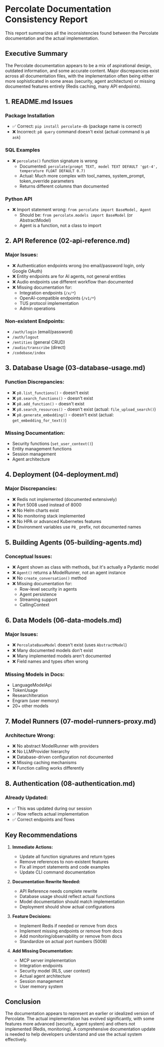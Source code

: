 # Percolate Documentation Consistency Report

This report summarizes all the inconsistencies found between the Percolate documentation and the actual implementation.

## Executive Summary

The Percolate documentation appears to be a mix of aspirational design, outdated information, and some accurate content. Major discrepancies exist across all documentation files, with the implementation often being either more sophisticated in some areas (security, agent architecture) or missing documented features entirely (Redis caching, many API endpoints).

## 1. README.md Issues

### Package Installation
- ✅ Correct: `pip install percolate-db` (package name is correct)
- ❌ Incorrect: `p8 query` command doesn't exist (actual command is `p8 ask`)

### SQL Examples
- ❌ `percolate()` function signature is wrong
  - Documented: `percolate(prompt TEXT, model TEXT DEFAULT 'gpt-4', temperature FLOAT DEFAULT 0.7)`
  - Actual: Much more complex with tool_names, system_prompt, token_override parameters
  - Returns different columns than documented

### Python API
- ❌ Import statement wrong: `from percolate import BaseModel, Agent`
  - Should be: `from percolate.models import BaseModel` (or AbstractModel)
  - Agent is a function, not a class to import

## 2. API Reference (02-api-reference.md)

### Major Issues:
- ❌ Authentication endpoints wrong (no email/password login, only Google OAuth)
- ❌ Entity endpoints are for AI agents, not general entities
- ❌ Audio endpoints use different workflow than documented
- ❌ Missing documentation for:
  - Integration endpoints (`/x/*`)
  - OpenAI-compatible endpoints (`/v1/*`)
  - TUS protocol implementation
  - Admin operations

### Non-existent Endpoints:
- `/auth/login` (email/password)
- `/auth/logout`
- `/entities` (general CRUD)
- `/audio/transcribe` (direct)
- `/codebase/index`

## 3. Database Usage (03-database-usage.md)

### Function Discrepancies:
- ❌ `p8.list_functions()` - doesn't exist
- ❌ `p8.search_functions()` - doesn't exist
- ❌ `p8.add_function()` - doesn't exist
- ❌ `p8.search_resources()` - doesn't exist (actual: `file_upload_search()`)
- ❌ `p8.generate_embedding()` - doesn't exist (actual: `get_embedding_for_text()`)

### Missing Documentation:
- Security functions (`set_user_context()`)
- Entity management functions
- Session management
- Agent architecture

## 4. Deployment (04-deployment.md)

### Major Discrepancies:
- ❌ Redis not implemented (documented extensively)
- ❌ Port 5008 used instead of 8000
- ❌ No Helm charts exist
- ❌ No monitoring stack implemented
- ❌ No HPA or advanced Kubernetes features
- ❌ Environment variables use `P8_` prefix, not documented names

## 5. Building Agents (05-building-agents.md)

### Conceptual Issues:
- ❌ Agent shown as class with methods, but it's actually a Pydantic model
- ❌ `Agent()` returns a ModelRunner, not an agent instance
- ❌ No `create_conversation()` method
- ❌ Missing documentation for:
  - Row-level security in agents
  - Agent persistence
  - Streaming support
  - CallingContext

## 6. Data Models (06-data-models.md)

### Major Issues:
- ❌ `PercolateBaseModel` doesn't exist (uses `AbstractModel`)
- ❌ Many documented models don't exist
- ❌ Many implemented models aren't documented
- ❌ Field names and types often wrong

### Missing Models in Docs:
- LanguageModelApi
- TokenUsage
- ResearchIteration
- Engram (user memory)
- 20+ other models

## 7. Model Runners (07-model-runners-proxy.md)

### Architecture Wrong:
- ❌ No abstract ModelRunner with providers
- ❌ No LLMProvider hierarchy
- ❌ Database-driven configuration not documented
- ❌ Missing caching mechanisms
- ❌ Function calling works differently

## 8. Authentication (08-authentication.md)

### Already Updated:
- ✅ This was updated during our session
- ✅ Now reflects actual implementation
- ✅ Correct endpoints and flows

## Key Recommendations

1. **Immediate Actions:**
   - Update all function signatures and return types
   - Remove references to non-existent features
   - Fix all import statements and code examples
   - Update CLI command documentation

2. **Documentation Rewrite Needed:**
   - API Reference needs complete rewrite
   - Database usage should reflect actual functions
   - Model documentation should match implementation
   - Deployment should show actual configurations

3. **Feature Decisions:**
   - Implement Redis if needed or remove from docs
   - Implement missing endpoints or remove from docs
   - Add monitoring/observability or remove from docs
   - Standardize on actual port numbers (5008)

4. **Add Missing Documentation:**
   - MCP server implementation
   - Integration endpoints
   - Security model (RLS, user context)
   - Actual agent architecture
   - Session management
   - User memory system

## Conclusion

The documentation appears to represent an earlier or idealized version of Percolate. The actual implementation has evolved significantly, with some features more advanced (security, agent system) and others not implemented (Redis, monitoring). A comprehensive documentation update is needed to help developers understand and use the actual system effectively.